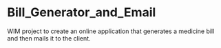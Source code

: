 # Bill_Generator_and_Email
WIM project to create an online application that generates a medicine bill and then mails it to the client.
